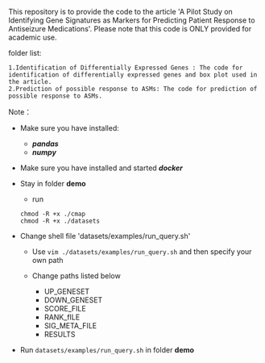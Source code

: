This repository is to provide the code to the article 'A Pilot Study on Identifying Gene Signatures as Markers for Predicting Patient Response to Antiseizure Medications'. Please note that this code is ONLY provided for academic use.

folder list:
  
    1.Identification of Differentially Expressed Genes : The code for identification of differentially expressed genes and box plot used in the article.
    2.Prediction of possible response to ASMs: The code for prediction of possible response to ASMs.
    
 
Note：
- Make sure you have installed:
  + ***pandas***
  + ***numpy***
- Make sure you have installed and started ***docker***

- Stay in folder **demo**
  - run 
  ```
  chmod -R +x ./cmap
  chmod -R +x ./datasets
  ```
  
- Change shell file 'datasets/examples/run_query.sh'
  - Use `vim ./datasets/examples/run_query.sh` and then specify your own path

  - Change paths listed below
    - UP_GENESET
    - DOWN_GENESET
    - SCORE_FILE
    - RANK_fILE
    - SIG_META_FILE
    - RESULTS
- Run `datasets/examples/run_query.sh` in folder **demo**
